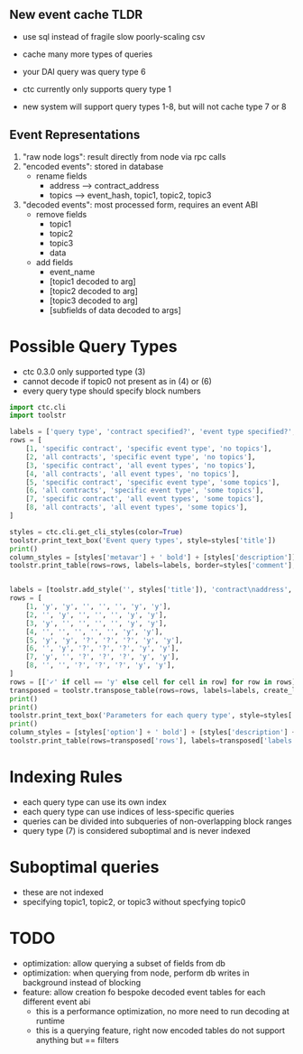 
## New event cache TLDR
- use sql instead of fragile slow poorly-scaling csv
- cache many more types of queries

- your DAI query was query type 6
- ctc currently only supports query type 1
- new system will support query types 1-8, but will not cache type 7 or 8

## Event Representations
1. "raw node logs": result directly from node via rpc calls
2. "encoded events": stored in database
    - rename fields
        - address --> contract_address
        - topics --> event_hash, topic1, topic2, topic3
3. "decoded events": most processed form, requires an event ABI
    - remove fields
        - topic1
        - topic2
        - topic3
        - data
    - add fields
        - event_name
        - [topic1 decoded to arg]
        - [topic2 decoded to arg]
        - [topic3 decoded to arg]
        - [subfields of data decoded to args]

# Possible Query Types
- ctc 0.3.0 only supported type (3)
- cannot decode if topic0 not present as in (4) or (6)
- every query type should specify block numbers


```python
import ctc.cli
import toolstr

labels = ['query type', 'contract specified?', 'event type specified?', 'additional topics?']
rows = [
    [1, 'specific contract', 'specific event type', 'no topics'],
    [2, 'all contracts', 'specific event type', 'no topics'],
    [3, 'specific contract', 'all event types', 'no topics'],
    [4, 'all contracts', 'all event types', 'no topics'],
    [5, 'specific contract', 'specific event type', 'some topics'],
    [6, 'all contracts', 'specific event type', 'some topics'],
    [7, 'specific contract', 'all event types', 'some topics'],
    [8, 'all contracts', 'all event types', 'some topics'],
]

styles = ctc.cli.get_cli_styles(color=True)
toolstr.print_text_box('Event query types', style=styles['title'])
print()
column_styles = [styles['metavar'] + ' bold'] + [styles['description']] * 3
toolstr.print_table(rows=rows, labels=labels, border=styles['comment'], label_style=styles['title'], column_styles=column_styles)


labels = [toolstr.add_style('', styles['title']), 'contract\naddress', 'topic0', 'topic1', 'topic2', 'topic3', 'start_block', 'end_block']
rows = [
    [1, 'y', 'y', '', '', '', 'y', 'y'],
    [2, '', 'y', '', '', '', 'y', 'y'],
    [3, 'y', '', '', '', '', 'y', 'y'],
    [4, '', '', '', '', '', 'y', 'y'],
    [5, 'y', 'y', '?', '?', '?', 'y', 'y'],
    [6, '', 'y', '?', '?', '?', 'y', 'y'],
    [7, 'y', '', '?', '?', '?', 'y', 'y'],
    [8, '', '', '?', '?', '?', 'y', 'y'],
]
rows = [['✓' if cell == 'y' else cell for cell in row] for row in rows]
transposed = toolstr.transpose_table(rows=rows, labels=labels, create_labels=True)
print()
print()
toolstr.print_text_box('Parameters for each query type', style=styles['title'])
print()
column_styles = [styles['option'] + ' bold'] + [styles['description'] + ' bold'] * 8
toolstr.print_table(rows=transposed['rows'], labels=transposed['labels'], border=styles['comment'], label_style=styles['metavar'] + ' bold', column_styles=column_styles, compact=2)
```



# Indexing Rules
- each query type can use its own index
- each query type can use indices of less-specific queries
- queries can be divided into subqueries of non-overlapping block ranges
- query type (7) is considered suboptimal and is never indexed


# Suboptimal queries
- these are not indexed
- specifying topic1, topic2, or topic3 without specfying topic0


# TODO
- optimization: allow querying a subset of fields from db
- optimization: when querying from node, perform db writes in background instead of blocking
- feature: allow creation fo bespoke decoded event tables for each different event abi
    - this is a performance optimization, no more need to run decoding at runtime
    - this is a querying feature, right now encoded tables do not support anything but == filters

